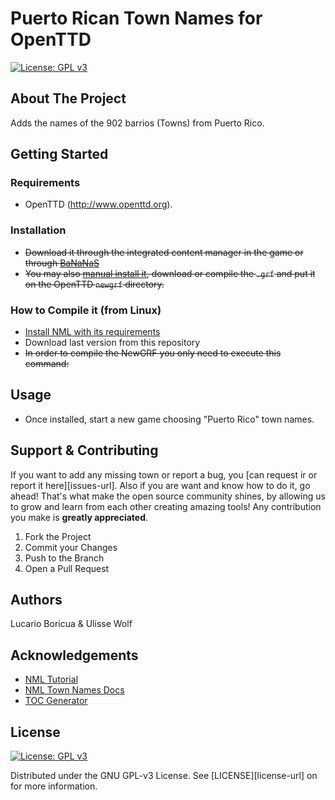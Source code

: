 # Puerto Rican Town Names for OpenTTD

[![License: GPL v3](https://img.shields.io/badge/License-GPLv3-blue.svg)](https://www.gnu.org/licenses/gpl-3.0)

## About The Project

Adds the names of the 902 barrios (Towns) from Puerto Rico.

<!-- GETTING STARTED -->
## Getting Started
### Requirements

- OpenTTD (<http://www.openttd.org>).

### Installation

- ~~Download it through the integrated content manager in the game or through [BaNaNaS](http://bananas.openttd.org)~~
- ~~You may also [manual install it](https://wiki.openttd.org/en/Manual/NewGRF#manual-install), download or compile the `.grf` and put it on the OpenTTD `newgrf` directory.~~

### How to Compile it (from Linux)

- [Install NML with its requirements](http://newgrf-specs.tt-wiki.net/wiki/NML:Getting_started)
- Download last version from this repository 
- ~~In order to compile the NewGRF you only need to execute this command:~~

## Usage

- Once installed, start a new game choosing "Puerto Rico" town names.

## Support & Contributing

If you want to add any missing town or report a bug, you [can request ir or report it here][issues-url]. Also if you are want and know how to do it, go ahead! That's what make the open source community shines, by allowing us to grow and learn from each other creating amazing tools! Any contribution you make is **greatly appreciated**.

1. Fork the Project
2. Commit your Changes 
3. Push to the Branch 
4. Open a Pull Request

## Authors

Lucario Boricua & Ulisse Wolf

## Acknowledgements
* [NML Tutorial](https://newgrf-specs.tt-wiki.net/wiki/NML:Main)
* [NML Town Names Docs](https://newgrf-specs.tt-wiki.net/wiki/NML:Town_names)
* [TOC Generator](https://github.com/ekalinin/github-markdown-toc)


## License

[![License: GPL v3](https://img.shields.io/badge/License-GPLv3-blue.svg)](https://www.gnu.org/licenses/gpl-3.0)

Distributed under the GNU GPL-v3 License. See [LICENSE][license-url] on for more information. 
